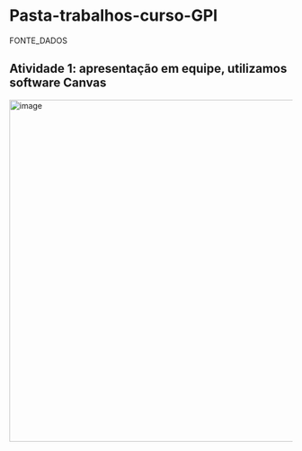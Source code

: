 # Pasta-trabalhos-curso-GPI
FONTE_DADOS
## Atividade 1: apresentação em equipe, utilizamos software Canvas
<img width="1082" height="609" alt="image" src="https://github.com/user-attachments/assets/4b5f0146-acc3-4a41-895c-62adb4dd0a25" />
